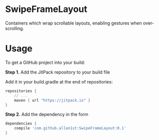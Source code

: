 # SwipeFrameLayout

Containers which wrap scrollable layouts, enabling gestures when over-scrolling.

# Usage

To get a GitHub project into your build:

**Step 1.** Add the JitPack repository to your build file

Add it in your build.gradle at the end of repositories:

``` groovy
repositories {
 	// ...
	maven { url "https://jitpack.io" }
}
```

**Step 2.** Add the dependency in the form

``` groovy
dependencies {
	compile 'com.github.allan1st:SwipeFrameLayout:0.1'
}
```

